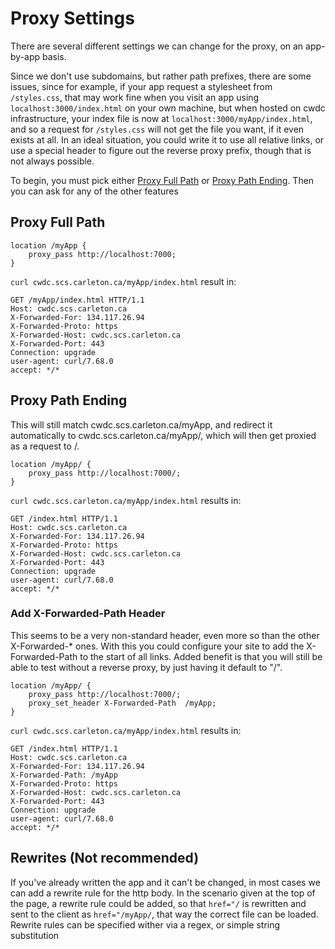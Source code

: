 # Proxy Settings
There are several different settings we can change for the proxy, on an app-by-app basis. 

Since we don't use subdomains, but rather path prefixes, there are some issues, since for example, if your app request a stylesheet from `/styles.css`, that may work fine when you visit an app using `localhost:3000/index.html` on your own machine, but when hosted on cwdc infrastructure, your index file is now at `localhost:3000/myApp/index.html`, and so a request for `/styles.css` will not get the file you want, if it even exists at all. In an ideal situation, you could write it to use all relative links, or use a special header to figure out the reverse proxy prefix, though that is not always possible. 

To begin, you must pick either [Proxy Full Path](#proxy-full-path) or [Proxy Path Ending](#proxy-path-ending). Then you can ask for any of the other features 

## Proxy Full Path
```
location /myApp {
    proxy_pass http://localhost:7000;
}

```
`curl cwdc.scs.carleton.ca/myApp/index.html` result in:
```
GET /myApp/index.html HTTP/1.1
Host: cwdc.scs.carleton.ca
X-Forwarded-For: 134.117.26.94
X-Forwarded-Proto: https
X-Forwarded-Host: cwdc.scs.carleton.ca
X-Forwarded-Port: 443
Connection: upgrade
user-agent: curl/7.68.0
accept: */*
```
## Proxy Path Ending
This will still match cwdc.scs.carleton.ca/myApp, and redirect it automatically to cwdc.scs.carleton.ca/myApp/, which will then get proxied as a request to /.

```
location /myApp/ {
    proxy_pass http://localhost:7000/;
}

```
`curl cwdc.scs.carleton.ca/myApp/index.html` results in:

```
GET /index.html HTTP/1.1
Host: cwdc.scs.carleton.ca
X-Forwarded-For: 134.117.26.94
X-Forwarded-Proto: https
X-Forwarded-Host: cwdc.scs.carleton.ca
X-Forwarded-Port: 443
Connection: upgrade
user-agent: curl/7.68.0
accept: */*
```
### Add X-Forwarded-Path Header
This seems to be a very non-standard header, even more so than the other X-Forwarded-* ones. With this you could configure your site to add the X-Forwarded-Path to the start of all links. Added benefit is that you will still be able to test without a reverse proxy, by just having it default to "/".
```
location /myApp/ {
    proxy_pass http://localhost:7000/;
    proxy_set_header X-Forwarded-Path  /myApp;
}

```
`curl cwdc.scs.carleton.ca/myApp/index.html` results in:

```
GET /index.html HTTP/1.1
Host: cwdc.scs.carleton.ca
X-Forwarded-For: 134.117.26.94
X-Forwarded-Path: /myApp
X-Forwarded-Proto: https
X-Forwarded-Host: cwdc.scs.carleton.ca
X-Forwarded-Port: 443
Connection: upgrade
user-agent: curl/7.68.0
accept: */*
```

## Rewrites (Not recommended)
If you've already written the app and it can't be changed, in most cases we can add a rewrite rule for the http body. In the scenario given at the top of the page, a rewrite rule could be added, so that `href="/` is rewritten and sent to the client as `href="/myApp/`, that way the correct file can be loaded. Rewrite rules can be specified wither via a regex, or simple string substitution